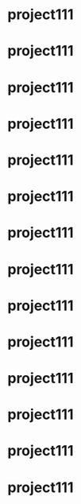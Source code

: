 # project111
# project111
# project111
# project111
# project111
# project111
# project111
# project111
# project111
# project111
# project111
# project111
# project111
# project111
